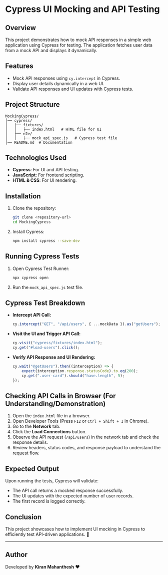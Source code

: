# Cypress UI Mocking and API Testing

## Overview
This project demonstrates how to mock API responses in a simple web application using Cypress for testing. The application fetches user data from a mock API and displays it dynamically.

## Features
- Mock API responses using `cy.intercept` in Cypress.
- Display user details dynamically in a web UI.
- Validate API responses and UI updates with Cypress tests.

## Project Structure
```
MockingCypress/
│── cypress/
│   ├── fixtures/
│   │   ├── index.html   # HTML file for UI
│   ├── e2e/
│   │   ├── mock_api_spec.js   # Cypress test file
│── README.md  # Documentation
```

## Technologies Used
- **Cypress**: For UI and API testing.
- **JavaScript**: For frontend scripting.
- **HTML & CSS**: For UI rendering.

## Installation
1. Clone the repository:
   ```sh
   git clone <repository-url>
   cd MockingCypress
   ```
2. Install Cypress:
   ```sh
   npm install cypress --save-dev
   ```

## Running Cypress Tests
1. Open Cypress Test Runner:
   ```sh
   npx cypress open
   ```
2. Run the `mock_api_spec.js` test file.

## Cypress Test Breakdown
- **Intercept API Call:**
  ```js
  cy.intercept("GET", "/api/users", { ...mockData }).as("getUsers");
  ```
- **Visit the UI and Trigger API Call:**
  ```js
  cy.visit("cypress/fixtures/index.html");
  cy.get("#load-users").click();
  ```
- **Verify API Response and UI Rendering:**
  ```js
  cy.wait("@getUsers").then((interception) => {
      expect(interception.response.statusCode).to.eq(200);
      cy.get(".user-card").should("have.length", 5);
  });
  ```

## Checking API Calls in Browser (For Understanding/Demonstration)
1. Open the `index.html` file in a browser.
2. Open Developer Tools (Press `F12` or `Ctrl + Shift + I` in Chrome).
3. Go to the **Network** tab.
4. Click the **Load Connections** button.
5. Observe the API request (`/api/users`) in the network tab and check the response details.
6. Review headers, status codes, and response payload to understand the request flow.

## Expected Output
Upon running the tests, Cypress will validate:
- The API call returns a mocked response successfully.
- The UI updates with the expected number of user records.
- The first record is logged correctly.

## Conclusion
This project showcases how to implement UI mocking in Cypress to efficiently test API-driven applications. 🚀

---

## Author
Developed by **Kiran Mahanthesh** ❤️

